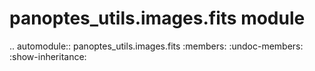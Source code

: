 panoptes\_utils.images.fits module
==================================

.. automodule:: panoptes_utils.images.fits
    :members:
    :undoc-members:
    :show-inheritance:

